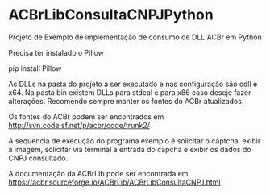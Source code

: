# ACBrLibConsultaCNPJPython

Projeto de Exemplo de implementação de consumo de DLL ACBr em Python

Precisa ter instalado o Pillow

pip install Pillow

As DLLs na pasta do projeto a ser executado e nas configuração são cdll e x64. Na pasta bin existem DLLs para stdcal e para x86 caso deseje fazer alterações. Recomendo sempre manter os fontes do ACBr atualizados.

Os fontes do ACBr podem ser encontrados em http://svn.code.sf.net/p/acbr/code/trunk2/

A sequencia de execução do programa exemplo é solicitar o captcha, exibir a imagem, solicitar via terminal a entrada do capcha e exibir os dados do CNPJ consultado.

A documentação da ACBrLib pode ser encontrada em https://acbr.sourceforge.io/ACBrLib/ACBrLibConsultaCNPJ.html

